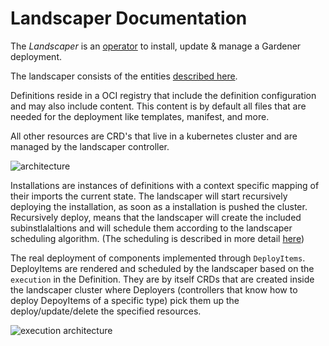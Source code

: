 # Landscaper Documentation

The _Landscaper_ is an [operator](https://kubernetes.io/docs/concepts/extend-kubernetes/operator/) to install, update & manage a Gardener deployment.

The landscaper consists of the entities [described here](Entities.md).

Definitions reside in a OCI registry that include the definition configuration and may also include content.
This content is by default all files that are needed for the deployment like templates, manifest, and more.

All other resources are CRD's that live in a kubernetes cluster and are managed by the landscaper controller.

![architecture](../images/architecture.png)

Installations are instances of definitions with a context specific mapping of their imports the current state.
The landscaper will start recursively deploying the installation, as soon as a installation is pushed the cluster.
Recursively deploy, means that the landscaper will create the included subinstlalaltions and will schedule them according
to the landscaper scheduling algorithm. (The scheduling is described in more detail [here](Scheduling.md))

The real deployment of components implemented through `DeployItems`.
DeployItems are rendered and scheduled by the landscaper based on the `execution` in the Definition.
They are by itself CRDs that are created inside the landscaper cluster where Deployers 
(controllers that know how to deploy DepoyItems of a specific type) pick them up the deploy/update/delete the specified resources.

![execution architecture](../images/execution_architecture.png)

